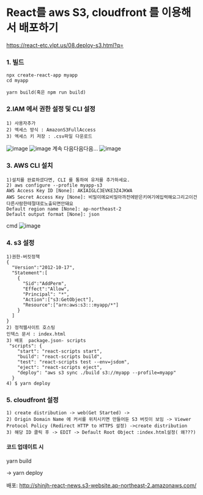 # React를 aws S3, cloudfront 를 이용해서 배포하기

https://react-etc.vlpt.us/08.deploy-s3.html?q=

### 1. 빌드
```
npx create-react-app myapp
cd myapp

yarn build(혹은 npm run build)
```

### 2.IAM 에서 권한 설정 및 CLI 설정
```
1) 사용자추가
2) 엑세스 방식 : AmazonS3FullAccess 
3) 엑세스 키 저장 : .csv파일 다운로드
```
![image](https://user-images.githubusercontent.com/47058441/68078727-cb507600-fe1f-11e9-98b8-61b3a2c6c7cc.png)
![image](https://user-images.githubusercontent.com/47058441/68078735-ee7b2580-fe1f-11e9-9270-e17590e6eaac.png)
계속 다음다음다음...
![image](https://user-images.githubusercontent.com/47058441/68078756-35691b00-fe20-11e9-9499-12894e64f0b1.png)






### 3. AWS CLI 설치
```
1)설치를 완료하셨다면, CLI 를 통하여 유저를 추가하세요.
2) aws configure --profile myapp-s3
AWS Access Key ID [None]: AKIAIGLC3EVKE3Z4JKWA
AWS Secret Access Key [None]: 비밀이에요비밀아까전에받은키여기에입력해요그리고이건다른사람한테절대로노출되면안돼요
Default region name [None]: ap-northeast-2
Default output format [None]: json
```
cmd
![image](https://user-images.githubusercontent.com/47058441/68078781-c8a25080-fe20-11e9-84c9-e306edd71572.png)

### 4. s3 설정
```
1)권한-버킷정책
{
  "Version":"2012-10-17",
  "Statement":[
    {
      "Sid":"AddPerm",
      "Effect":"Allow",
      "Principal": "*",
      "Action":["s3:GetObject"],
      "Resource":["arn:aws:s3:::myapp/*"]
    }
  ]
}
2) 정적웹사이트 호스팅
인덱스 문서 : index.html
3) 배포  package.json- scripts
 "scripts": {
    "start": "react-scripts start",
    "build": "react-scripts build",
    "test": "react-scripts test --env=jsdom",
    "eject": "react-scripts eject",
    "deploy": "aws s3 sync ./build s3://myapp --profile=myapp"
  }
4) $ yarn deploy
```

### 5. cloudfront 설정
```
1) create distribution -> web(Get Started) -> 
2) Origin Domain Name 에 커서를 위치시키면 만들어둔 S3 버킷이 보임 -> Viewer Protocol Policy (Redirect HTTP to HTTPS 설정) ->create distribution 
3) 해당 ID 클릭 후 -> EDIT -> Default Root Object :index.html설정( 왜???)
```

#### 코드 업데이트 시 
yarn build

-> yarn deploy

배포:
http://shinjh-react-news.s3-website.ap-northeast-2.amazonaws.com/
